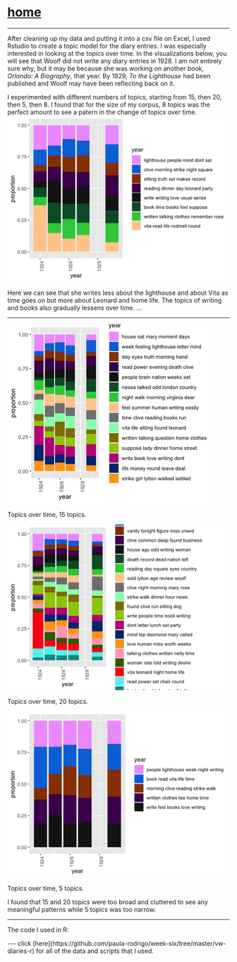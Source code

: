 # [home](https://paula-rodrigo.github.io/woolfdiaries.github.io/)
---

After cleaning up my data and putting it into a csv file on Excel, I used Rstudio to create a topic model for the diary entries. I was especially interested in looking at the topics over time. In the visualizations below, you will see that Woolf did not write any diary entries in 1928. I am not entirely sure why, but it may be because she was working on another book, *Orlando: A Biography*, that year. By 1929, *To the Lighthouse* had been published and Woolf may have been reflecting back on it.

I experimented with different numbers of topics, starting from 15, then 20, then 5, then 8. I found that for the size of my corpus, 8 topics was the perfect amount to see a patern in the change of topics over time.
![8-topics](vw-topicsovertime-8.png)

Here we can see that she writes less about the lighthouse and about Vita as time goes on but more about Leonard and home life. The topics of writing and books also gradually lessens over time. ...

---
![15-topics](vw-topics-year.png)
<div>Topics over time, 15 topics.</div>

![20-topics](vw-topicsovertime-20.png)
<div>Topics over time, 20 topics.</div>

![5-topics](vw-5-topics.png)
<div>Topics over time, 5 topics.</div>

I found that 15 and 20 topics were too broad and cluttered to see any meaningful patterns while 5 topics was too narrow.

---
The code I used in R:
<div><object data="vw-tm.R" width="600" height="350"></object></div>
---
click [here](https://github.com/paula-rodrigo/week-six/tree/master/vw-diaries-r) for all of the data and scripts that I used.
